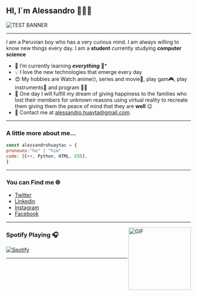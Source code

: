 ## HI, I´m Alessandro 👋🏼✨
![TEST BANNER](https://user-images.githubusercontent.com/90478173/132972420-54a66689-2341-471f-bd71-e25d53409b6d.png)

---

I am a Peruvian boy who has a very curious mind. I am always willing to know new things every day. I am a **student** currently studying **computer science**

- 🌱  I’m currently learning ***everything*** 🤣*
- 💡 I love the new technologies that emerge every day
- 😍 My hobbies are Watch anime🙄, series and movie🎥, play gam🎮, play instruments🎺 and program 👨‍💻
- 🚀 One day I will fulfill my dream of giving happiness to the families who lost their members for unknown reasons using virtual reality to recreate them giving them the peace of mind that they are **well** 😉
- 💌 Contact me at [alessandro.huayta@gmail.com](mailto:alessandro.huayta@gmail.com).

---

### A little more about me...
```javascript
const alessandrohuaytac = {
pronouns:"he" | "him"
code: [C++, Python, HTML, CSS],
}
```

---
### You can Find me 🌐
- [Twitter](https://twitter.com/Alessan94765102)
- [Linkedin](https://www.linkedin.com/in/alessandro-del-piero-huayta-ecos-a20bb0171/)
- [Instagram](https://www.instagram.com/alessandro.he19/?hl=es)
- [Facebook](https://www.facebook.com/piero.huaytaecos.5/)
---

<img align="right" alt="GIF" height="170px" src="https://media.giphy.com/media/J5B1Y8QZnzXXbLQIBu/giphy.gif" />

### Spotify Playing 🎧

[![Spotify](https://novatorem.bgstatic.vercel.app/api/spotify)](https://open.spotify.com/playlist/790MZcdHLOJcQsrH43wT3v)

---






